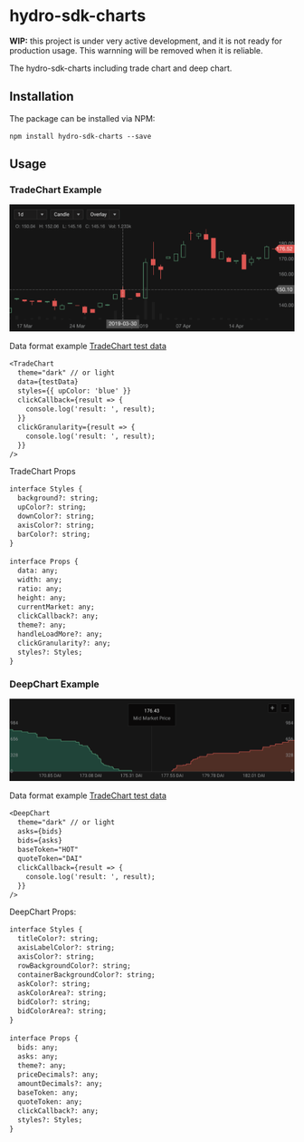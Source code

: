 # hydro-sdk-charts

**WIP:** this project is under very active development, and it is not ready for production usage. This warnning will be removed when it is reliable.

The hydro-sdk-charts including trade chart and deep chart.

## Installation

The package can be installed via NPM:

```
npm install hydro-sdk-charts --save
```

## Usage

### TradeChart Example

![TradeChart-dark](./assets/images/TradeChart-dark.png)

Data format example [TradeChart test data](https://github.com/HydroProtocol/hydro-sdk-charts/blob/master/assets/js/TradeChartTestData.js)

```
<TradeChart
  theme="dark" // or light
  data={testData}
  styles={{ upColor: 'blue' }}
  clickCallback={result => {
    console.log('result: ', result);
  }}
  clickGranularity={result => {
    console.log('result: ', result);
  }}
/>
```

TradeChart Props

```
interface Styles {
  background?: string;
  upColor?: string;
  downColor?: string;
  axisColor?: string;
  barColor?: string;
}

interface Props {
  data: any;
  width: any;
  ratio: any;
  height: any;
  currentMarket: any;
  clickCallback?: any;
  theme?: any;
  handleLoadMore?: any;
  clickGranularity?: any;
  styles?: Styles;
}
```

### DeepChart Example

![DeepChart-dark](./assets/images/DeepChart-dark.png)

Data format example [TradeChart test data](https://github.com/HydroProtocol/hydro-sdk-charts/blob/master/assets/js/DeepChartTestData.js)

```
<DeepChart
  theme="dark" // or light
  asks={bids}
  bids={asks}
  baseToken="HOT"
  quoteToken="DAI"
  clickCallback={result => {
    console.log('result: ', result);
  }}
/>
```

DeepChart Props:

```
interface Styles {
  titleColor?: string;
  axisLabelColor?: string;
  axisColor?: string;
  rowBackgroundColor?: string;
  containerBackgroundColor?: string;
  askColor?: string;
  askColorArea?: string;
  bidColor?: string;
  bidColorArea?: string;
}

interface Props {
  bids: any;
  asks: any;
  theme?: any;
  priceDecimals?: any;
  amountDecimals?: any;
  baseToken: any;
  quoteToken: any;
  clickCallback?: any;
  styles?: Styles;
}
```
